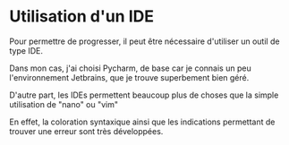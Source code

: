 # Utilisation d'un IDE

Pour permettre de progresser, il peut être nécessaire d'utiliser un outil de type IDE.

Dans mon cas, j'ai choisi Pycharm, de base car je connais un peu l'environnement Jetbrains, que je trouve
superbement bien géré.

D'autre part, les IDEs permettent beaucoup plus de choses que la simple utilisation de "nano" ou "vim"

En effet, la coloration syntaxique ainsi que les indications permettant de trouver une erreur sont très développées.

